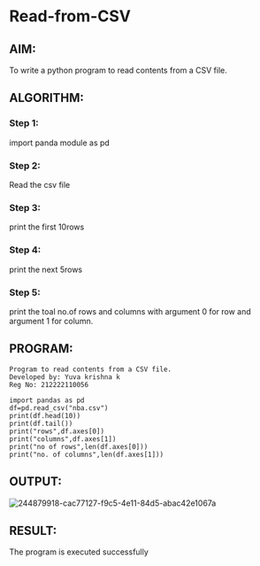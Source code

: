 # Read-from-CSV

## AIM:
To write a python program to read contents from a CSV file.
## ALGORITHM:
### Step 1:
import panda module as pd
### Step 2:
Read the csv file
### Step 3:
print the first 10rows 
### Step 4:
print the next 5rows
### Step 5:
print the toal no.of rows and columns with argument 0 for row and argument 1 for column.

## PROGRAM:
```
Program to read contents from a CSV file.
Developed by: Yuva krishna k
Reg No: 212222110056

import pandas as pd
df=pd.read_csv("nba.csv")
print(df.head(10))
print(df.tail())
print("rows",df.axes[0])
print("columns",df.axes[1])
print("no of rows",len(df.axes[0]))
print("no. of columns",len(df.axes[1]))
```

## OUTPUT:

![244879918-cac77127-f9c5-4e11-84d5-abac42e1067a](https://github.com/Yuvakrishna0/Read-from-CSV/assets/117915037/1cdf3bd5-1cd4-420d-a8b2-e668767cc54e)

## RESULT:
The program is executed successfully

